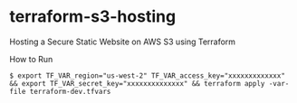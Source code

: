 # terraform-s3-hosting
Hosting a Secure Static Website on AWS S3 using Terraform


How to Run

```
$ export TF_VAR_region="us-west-2" TF_VAR_access_key="xxxxxxxxxxxxx" && export TF_VAR_secret_key="xxxxxxxxxxxxxx" && terraform apply -var-file terraform-dev.tfvars
```
